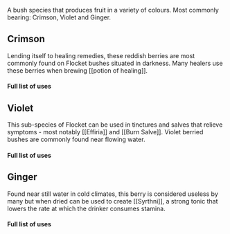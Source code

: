 A bush species that produces fruit in a variety of colours. Most commonly bearing: Crimson, Violet and Ginger.

## Crimson
Lending itself to healing remedies, these reddish berries are most commonly found on Flocket bushes situated in darkness. Many healers use these berries when brewing [[potion of healing]].

#### Full list of uses

## Violet
This sub-species of Flocket can be used in tinctures and salves that relieve symptoms - most notably [[Effiria]] and [[Burn Salve]]. Violet berried bushes are commonly found near flowing water.

#### Full list of uses

## Ginger
Found near still water in cold climates, this berry is considered useless by many but when dried can be used to create [[Syrthni]], a strong tonic that lowers the rate at which the drinker consumes stamina.


#### Full list of uses